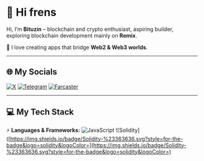 # 👋 Hi frens

Hi, I’m **Bituzin** – blockchain and crypto enthusiast, aspiring builder, exploring blockchain development mainly on **Remix**.

💫 I love creating apps that bridge **Web2 & Web3 worlds**.

---

## 🌐 My Socials

[![X](https://img.shields.io/badge/Twitter-%231DA1F2.svg?logo=Twitter\&logoColor=white)](https://x.com/bituzin2)
[![Telegram](https://img.shields.io/badge/Telegram-2CA5E0?logo=telegram\&logoColor=white)](https://t.me/bituzin)
[![Farcaster](https://img.shields.io/badge/Farcaster-7B3FE4?logo=farcaster\&logoColor=white)](https://farcaster.xyz/bituzin)

---

## 💻 My Tech Stack

⚡ **Languages & Frameworks:**
![JavaScript](https://img.shields.io/badge/javascript-%23323330.svg?style=for-the-badge\&logo=javascript\&logoColor=%23F7DF1E)
![Solidity]([https://img.shields.io/badge/Solidity-%23363636.svg?style=for-the-badge&logo=solidity&logoColor=](https://img.shields.io/badge/Solidity-%23363636.svg?style=for-the-badge&logo=solidity&logoColor=)
